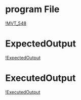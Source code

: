 # program File
[!MVT_548](MVT_548.png)
# ExpectedOutput
[!ExpectedOutput](ExecutedOutput.png)
# ExecutedOutput
[!ExecutedOutput](ExecutedOutput.png)
